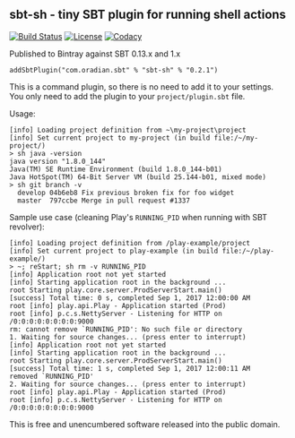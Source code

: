## sbt-sh - tiny SBT plugin for running shell actions

[![Build Status](https://travis-ci.org/melezov/sbt-sh.svg?branch=master)](https://travis-ci.org/melezov/sbt-sh)
[![License](https://img.shields.io/badge/license-UNLICENSE-brightgreen.svg)](https://spdx.org/licenses/Unlicense.html)
[![Codacy](https://api.codacy.com/project/badge/Grade/824f4d9081694914a873ce226f694d70)](https://www.codacy.com/app/melezov/sbt-sh?utm_source=github.com&amp;utm_medium=referral&amp;utm_content=melezov/sbt-sh&amp;utm_campaign=Badge_Grade)

Published to Bintray against SBT 0.13.x and 1.x

    addSbtPlugin("com.oradian.sbt" % "sbt-sh" % "0.2.1")

This is a command plugin, so there is no need to add it to your settings.   
You only need to add the plugin to your `project/plugin.sbt` file.

Usage:

    [info] Loading project definition from ~\my-project\project
    [info] Set current project to my-project (in build file:/~/my-project/)
    > sh java -version
    java version "1.8.0_144"
    Java(TM) SE Runtime Environment (build 1.8.0_144-b01)
    Java HotSpot(TM) 64-Bit Server VM (build 25.144-b01, mixed mode)
    > sh git branch -v
      develop 04b6eb8 Fix previous broken fix for foo widget
      master  797ccbe Merge in pull request #1337

Sample use case (cleaning Play's `RUNNING_PID` when running with SBT revolver):

    [info] Loading project definition from /play-example/project
    [info] Set current project to play-example (in build file:/~/play-example/)
    > ~; reStart; sh rm -v RUNNING_PID
    [info] Application root not yet started
    [info] Starting application root in the background ...
    root Starting play.core.server.ProdServerStart.main()
    [success] Total time: 0 s, completed Sep 1, 2017 12:00:00 AM
    root [info] play.api.Play - Application started (Prod)
    root [info] p.c.s.NettyServer - Listening for HTTP on /0:0:0:0:0:0:0:0:9000
    rm: cannot remove `RUNNING_PID': No such file or directory
    1. Waiting for source changes... (press enter to interrupt)
    [info] Application root not yet started
    [info] Starting application root in the background ...
    root Starting play.core.server.ProdServerStart.main()
    [success] Total time: 1 s, completed Sep 1, 2017 12:00:11 AM
    removed `RUNNING_PID'
    2. Waiting for source changes... (press enter to interrupt)
    root [info] play.api.Play - Application started (Prod)
    root [info] p.c.s.NettyServer - Listening for HTTP on /0:0:0:0:0:0:0:0:9000

This is free and unencumbered software released into the public domain.
